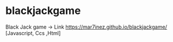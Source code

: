 # blackjackgame
Black Jack game -> Link https://mar7inez.github.io/blackjackgame/
[Javascript, Ccs ,Html]
